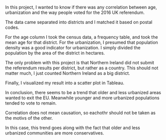 In this project, I wanted to know if there was any correlation between age, urbanization and the way people voted for the 2016 UK referendum.

The data came separated into districts and I matched it based on postal codes.

For the age column I took the census data, a frequency table, and took the mean age for that district.
For the urbanization, I presumed that population density was a good indicator for urbanization. I simply divided the population by the area of the district in hectares.

The only problem with this project is that Northern Ireland did not submit the referendum results per district, but rather as a country. This should not matter much, I just counted Northern Ireland as a big district.

Finally, I visualized my result into a scatter plot in Tableau.

In conclusion, there seems to be a trend that older and less urbanized areas wanted to exit the EU. Meanwhile younger and more urbanized populations tended to vote to remain.

Correlation does not mean causation, so eachothr should not be taken as the motivs of the other.

In this case, this trend goes along with the fact that older and less urbanized communities are more conservatives.
